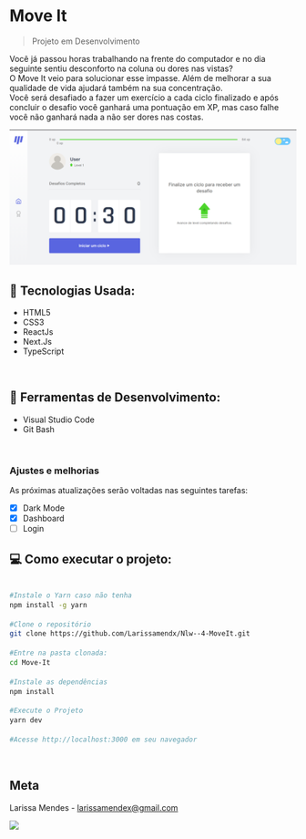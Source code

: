 # Move It
> Projeto em Desenvolvimento 

Você já passou horas trabalhando na frente do computador e no dia seguinte sentiu desconforto na coluna ou dores nas vistas? <br />
O Move It veio para solucionar esse impasse. Além de melhorar a sua qualidade de vida ajudará também na sua concentração. <br />
Você será desafiado a fazer um exercício a cada ciclo finalizado e após concluir o desafio você ganhará uma pontuação em XP, mas caso falhe você não ganhará nada a não ser dores nas costas.


<img src="Screen.png" alt="Preview Project" width="741px">


## :rocket: Tecnologias Usada:
- HTML5
- CSS3
- ReactJs
- Next.Js
- TypeScript
<br />

## 💼 Ferramentas de Desenvolvimento:
- Visual Studio Code
- Git Bash
<br />

### Ajustes e melhorias

As próximas atualizações serão voltadas nas seguintes tarefas:

- [x] Dark Mode
- [x] Dashboard
- [ ] Login

## :computer: Como executar o projeto:

```sh

#Instale o Yarn caso não tenha 
npm install -g yarn

#Clone o repositório
git clone https://github.com/Larissamendx/Nlw--4-MoveIt.git

#Entre na pasta clonada:
cd Move-It

#Instale as dependências
npm install

#Execute o Projeto
yarn dev

#Acesse http://localhost:3000 em seu navegador
```
<br />


## Meta

Larissa Mendes - larissamendex@gmail.com
<p align="left">
  <a href="https://www.linkedin.com/in/larissacmendes" alt="Linkedin">
  <img src="https://img.shields.io/badge/-Linkedin-0e76a8?style=flat-square&logo=Linkedin&logoColor=white&link=https://www.linkedin.com/in/larissa-carvalho-7149101b8/" /></a>
</p>  


